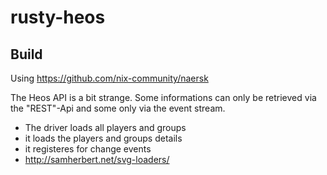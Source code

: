 # rusty-heos

## Build

Using https://github.com/nix-community/naersk

The Heos API is a bit strange. Some informations can only be retrieved via the "REST"-Api and some only via the event stream.

- The driver loads all players and groups
- it loads the players and groups details
- it registeres for change events
- http://samherbert.net/svg-loaders/
